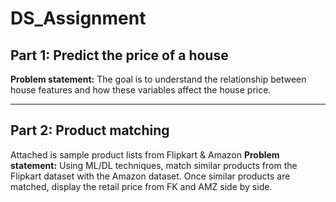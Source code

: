 # DS_Assignment
## Part 1: Predict the price of a house
<b>Problem statement:</b>
The goal is to understand the relationship between house features and how these
variables affect the house price.
____________________________________________________________________________
## Part 2: Product matching
Attached is sample product lists from Flipkart & Amazon
<b>Problem statement:</b>
Using ML/DL techniques, match similar products from the Flipkart dataset with the Amazon dataset. Once
similar products are matched, display the retail price from FK and AMZ side by side.
